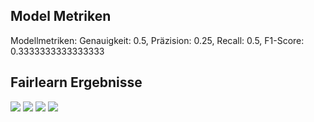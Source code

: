 ## Model Metriken
Modellmetriken: Genauigkeit: 0.5, Präzision: 0.25, Recall: 0.5, F1-Score: 0.3333333333333333
## Fairlearn Ergebnisse
![](https://asset.cml.dev/cd32d2f746427239e531b2a8d3f375d9c951a7b7?cml=jpeg)
![](https://asset.cml.dev/eef66799bf85637a40992e9a4bd2d933ad7884a5?cml=jpeg)
![](https://asset.cml.dev/9202febd1f548504a0f2c9db630710044623699c?cml=jpeg)
![](https://asset.cml.dev/eef66799bf85637a40992e9a4bd2d933ad7884a5?cml=jpeg)
